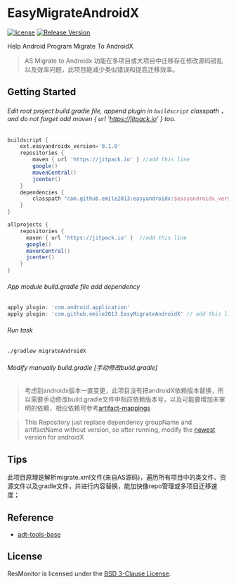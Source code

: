 # EasyMigrateAndroidX
[![license](http://img.shields.io/badge/license-BSD3-brightgreen.svg?style=flat)](https://github.com/emile2013/EasyMigrateAndroidX/tree/master/LICENSE)
[![Release Version](https://jitpack.io/v/emile2013/ResMonitor.svg)](https://jitpack.io/#emile2013/ResMonitor)

Help Android Program Migrate To AndroidX

> AS Migrate to Androidx 功能在多项目或大项目中迁移存在修改源码错乱以及效率问题，此项目能减少类似错误和提高迁移效率。
## Getting Started 

###### Edit root project build.gradle file, append plugin in  `buildscript`  classpath ，and do not forget add maven { url 'https://jitpack.io' } too.

```groovy
buildscript {
    ext.easyandroidx_version='0.1.0'
    repositories {
        maven { url 'https://jitpack.io' } //add this line
        google()
        mavenCentral()
        jcenter()
    }
    dependencies {
        classpath "com.github.emile2013:easyandroidx:$easyandroidx_version" //add this line
    }
}

allprojects {
    repositories {
      maven { url 'https://jitpack.io' }  //add this line
      google()
      mavenCentral()
      jcenter()
    }
}
```

###### App module build.gradle file  add  dependency

```groovy
apply plugin: 'com.android.application'
apply plugin: 'com.github.emile2013.EasyMigrateAndroidX' // add this line
```

###### Run task

```
./gradlew migrateAndroidX

```

###### Modify manually build.gradle [手动修改build.gradle]

>考虑到androidx版本一直变更，此项目没有把androidX依赖版本替换，所以需要手动修改build.gradle文件中相应依赖版本号，以及可能要增加未审明的依赖，相应依赖可参考[artifact-mappings](https://developer.android.com/jetpack/androidx/migrate/artifact-mappings)

>This Repository just replace dependency groupName and artifactName without version, so after running, modify the [newest](https://developer.android.com/jetpack/androidx/migrate/artifact-mappings) version for androidX 

## Tips
 
 此项目原理是解析migrate.xml文件(来自AS源码)，遍历所有项目中的类文件、资源文件以及gradle文件，并进行内容替换，能加快像repo管理或多项目迁移速度；

## Reference
- [adt-tools-base](http://git.jetbrains.org/?p=idea/adt-tools-base.git;a=tree)

## License

ResMonitor is licensed under the [BSD 3-Clause License](./LICENSE).
